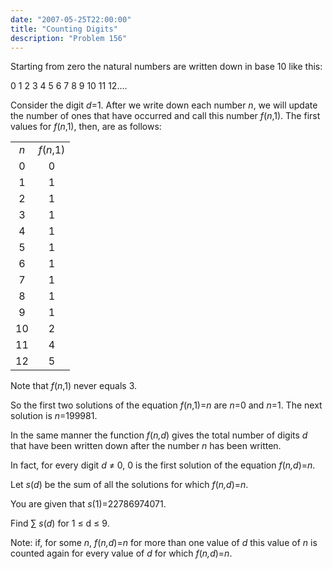 ```yaml
---
date: "2007-05-25T22:00:00"
title: "Counting Digits"
description: "Problem 156"
---
```


<p>Starting from zero the natural numbers are written down in base 10 like this:

0 1 2 3 4 5 6 7 8 9 10 11 12....
</p>
<p>Consider the digit <var>d</var>=1. After we write down each number <var>n</var>, we will update the number of ones that have occurred and call this number <var>f</var>(<var>n</var>,1). The first values for <var>f</var>(<var>n</var>,1), then, are as follows:</p>
<div style="text-align:center;">
<table align="center" style="text-align:center;"><tr><td><var>n</var></td><td><var>f</var>(<var>n</var>,1)</td>
</tr><tr><td>0</td><td>0</td>
</tr><tr><td>1</td><td>1</td>
</tr><tr><td>2</td><td>1</td>
</tr><tr><td>3</td><td>1</td>
</tr><tr><td>4</td><td>1</td>
</tr><tr><td>5</td><td>1</td>
</tr><tr><td>6</td><td>1</td>
</tr><tr><td>7</td><td>1</td>
</tr><tr><td>8</td><td>1</td>
</tr><tr><td>9</td><td>1</td>
</tr><tr><td>10</td><td>2</td>
</tr><tr><td>11</td><td>4</td>
</tr><tr><td>12</td><td>5</td>
</tr></table></div>
<p>Note that <var>f</var>(<var>n</var>,1) never equals 3.

So the first two solutions of the equation <var>f</var>(<var>n</var>,1)=<var>n</var> are <var>n</var>=0 and <var>n</var>=1. The next solution is <var>n</var>=199981.</p>
<p>In the same manner the function <var>f</var>(<var>n,d</var>) gives the total number of digits <var>d</var> that have been written down after the number <var>n</var> has been written.

In fact, for every digit <var>d</var> ≠ 0, 0 is the first solution of the equation <var>f</var>(<var>n,d</var>)=<var>n</var>.</p>
<p>Let <var>s</var>(<var>d</var>) be the sum of all the solutions for which <var>f</var>(<var>n,d</var>)=<var>n</var>.

You are given that <var>s</var>(1)=22786974071.</p>
<p>Find  ∑ <var>s</var>(<var>d</var>) for 1 ≤ d ≤ 9.</p>
<p>Note: if, for some <var>n</var>, <var>f</var>(<var>n,d</var>)=<var>n</var>
 for more than one value of <var>d</var> this value of <var>n</var> is counted again for every value of <var>d</var> for which <var>f</var>(<var>n,d</var>)=<var>n</var>.</p>

